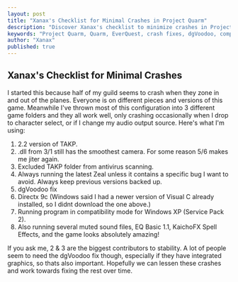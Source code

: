 ```yaml
---
layout: post
title: "Xanax's Checklist for Minimal Crashes in Project Quarm"
description: "Discover Xanax's checklist to minimize crashes in Project Quarm, including tips on configurations, dgVoodoo fixes, and compatibility settings."
keywords: "Project Quarm, Quarm, EverQuest, crash fixes, dgVoodoo, compatibility settings, TAKP, Zeal, DirectX 9c"
author: "Xanax"
published: true
---
```


## Xanax's Checklist for Minimal Crashes

I started this because half of my guild seems to crash when they zone in and out of the planes. Everyone is on different pieces and versions of this game. Meanwhile I've thrown most of this configuration into 3 different game folders and they all work well, only crashing occasionally when I drop to character select, or if I change my audio output source. Here's what I'm using:

1. 2.2 version of TAKP.
2. .dll from 3/1 still has the smoothest camera. For some reason 5/6 makes me jiter again.
3. Excluded TAKP folder from antivirus scanning.
4. Always running the latest Zeal unless it contains a specific bug I want to avoid. Always keep previous versions backed up.
5. dgVoodoo fix
6. Directx 9c (Windows said I had a newer version of Visual C already installed, so I didnt download the one above.)
7. Running program in compatibility mode for Windows XP (Service Pack 2).
8. Also running several muted sound files, EQ Basic 1.1, KaichoFX Spell Effects, and the game looks absolutely amazing!

If you ask me, 2 & 3 are the biggest contributors to stability. A lot of people seem to need the dgVoodoo fix though, especially if they have integrated graphics, so thats also important. Hopefully we can lessen these crashes and work towards fixing the rest over time.
